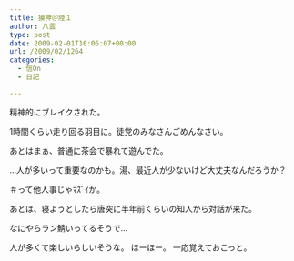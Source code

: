 ```yaml
---
title: 獏神＠陸１
author: 八雲
type: post
date: 2009-02-01T16:06:07+00:00
url: /2009/02/1264
categories:
  - 信On
  - 日記

---
```

精神的にブレイクされた。

1時間くらい走り回る羽目に。徒党のみなさんごめんなさい。
  
あとはまぁ、普通に茶会で暴れて遊んでた。
  
…人が多いって重要なのかも。湯、最近人が少ないけど大丈夫なんだろうか？
  
＃って他人事じゃﾏｽﾞｲか。

あとは、寝ようとしたら唐突に半年前くらいの知人から対話が来た。
  
なにやらラン鯖いってるそうで…
  
人が多くて楽しいらしいそうな。 ほーほー。 一応覚えておこっと。